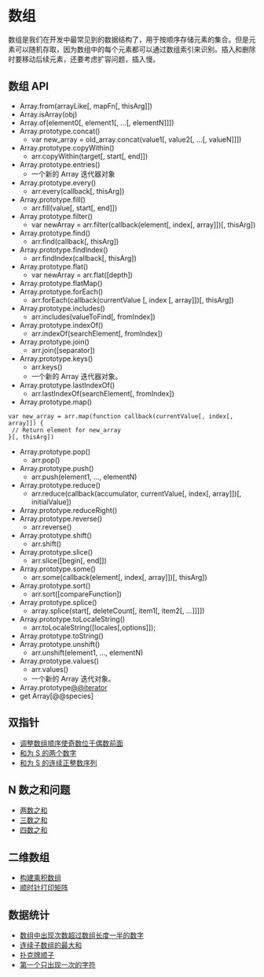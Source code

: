 # 数组

数组是我们在开发中最常见到的数据结构了，用于按顺序存储元素的集合。但是元素可以随机存取，因为数组中的每个元素都可以通过数组索引来识别。插入和删除时要移动后续元素，还要考虑扩容问题，插入慢。

## 数组 API

- Array.from(arrayLike[, mapFn[, thisArg]])
- Array.isArray(obj)
- Array.of(element0[, element1[, ...[, elementN]]])
- Array.prototype.concat()
  - var new_array = old_array.concat(value1[, value2[, ...[, valueN]]])
- Array.prototype.copyWithin()
  - arr.copyWithin(target[, start[, end]])
- Array.prototype.entries()
  - 一个新的 Array 迭代器对象
- Array.prototype.every()
  - arr.every(callback[, thisArg])
- Array.prototype.fill()
  - arr.fill(value[, start[, end]])
- Array.prototype.filter()
  - var newArray = arr.filter(callback(element[, index[, array]])[, thisArg])
- Array.prototype.find()
  - arr.find(callback[, thisArg])
- Array.prototype.findIndex()
  - arr.findIndex(callback[, thisArg])
- Array.prototype.flat()
  - var newArray = arr.flat([depth])
- Array.prototype.flatMap()
- Array.prototype.forEach()
  - arr.forEach(callback(currentValue [, index [, array]])[, thisArg])
- Array.prototype.includes()
  - arr.includes(valueToFind[, fromIndex])
- Array.prototype.indexOf()
  - arr.indexOf(searchElement[, fromIndex])
- Array.prototype.join()
  - arr.join([separator])
- Array.prototype.keys()
  - arr.keys()
  - 一个新的 Array 迭代器对象。
- Array.prototype.lastIndexOf()
  - arr.lastIndexOf(searchElement[, fromIndex])
- Array.prototype.map()

```Array.prototype.map()
var new_array = arr.map(function callback(currentValue[, index[, array]]) {
 // Return element for new_array
}[, thisArg])
```

- Array.prototype.pop()
  - arr.pop()
- Array.prototype.push()
  - arr.push(element1, ..., elementN)
- Array.prototype.reduce()
  - arr.reduce(callback(accumulator, currentValue[, index[, array]])[, initialValue])
- Array.prototype.reduceRight()
- Array.prototype.reverse()
  - arr.reverse()
- Array.prototype.shift()
  - arr.shift()
- Array.prototype.slice()
  - arr.slice([begin[, end]])
- Array.prototype.some()
  - arr.some(callback(element[, index[, array]])[, thisArg])
- Array.prototype.sort()
  - arr.sort([compareFunction])
- Array.prototype.splice()
  - array.splice(start[, deleteCount[, item1[, item2[, ...]]]])
- Array.prototype.toLocaleString()
  - arr.toLocaleString([locales[,options]]);
- Array.prototype.toString()
- Array.prototype.unshift()
  - arr.unshift(element1, ..., elementN)
- Array.prototype.values()
  - arr.values()
  - 一个新的 Array 迭代对象。
- Array.prototype[@@iterator]()
- get Array[@@species]

## 双指针

- [调整数组顺序使奇数位于偶数前面](./双指针/调整数组顺序使奇数位于偶数前面.js)
- [和为 S 的两个数字](./双指针/和为S的两个数字.js)
- [和为 S 的连续正整数序列](./双指针/和为S的连续正整数序列.js)

## N 数之和问题

- [两数之和](./N数之和问题/两数之和.js)
- [三数之和](./N数之和问题/三数之和.js)
- [四数之和](./N数之和问题/四数之和.js)

## 二维数组

- [构建乘积数组](./二维数组/构建乘积数组.js)
- [顺时针打印矩阵](./二维数组/顺时针打印矩阵.js)

## 数据统计

- [数组中出现次数超过数组长度一半的数字](./数据统计/数组中出现次数超过数组长度一半的数字.js)
- [连续子数组的最大和](./数据统计/连续子数组的最大和.js)
- [扑克牌顺子](./数据统计/扑克牌顺子.js)
- [第一个只出现一次的字符](./数据统计/第一个只出现一次的字符.js)
